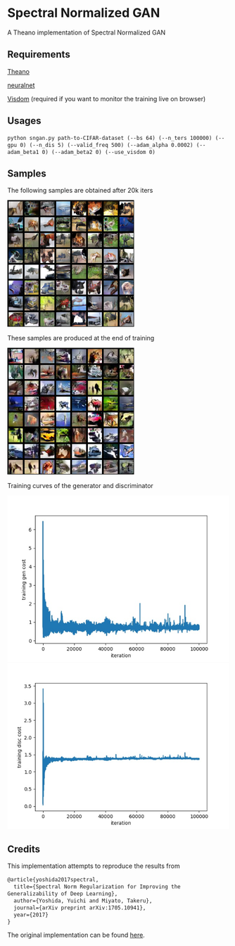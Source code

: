 # Spectral Normalized GAN
A Theano implementation of Spectral Normalized GAN

## Requirements

[Theano](http://deeplearning.net/software/theano/)

[neuralnet](https://github.com/justanhduc/neuralnet)

[Visdom](https://github.com/facebookresearch/visdom) (required if you want to monitor the training live on browser)

## Usages

```
python sngan.py path-to-CIFAR-dataset (--bs 64) (--n_ters 100000) (--gpu 0) (--n_dis 5) (--valid_freq 500) (--adam_alpha 0.0002) (--adam_beta1 0) (--adam_beta2 0) (--use_visdom 0)
```

## Samples

The following samples are obtained after 20k iters

![samples @20k](https://github.com/justanhduc/sngan/blob/master/samples/samples@20k.jpg)

These samples are produced at the end of training

![samples @100k](https://github.com/justanhduc/sngan/blob/master/samples/samples@100k.jpg)

Training curves of the generator and discriminator

![gen cost](https://github.com/justanhduc/sngan/blob/master/stats/training_gen_cost.jpg)
![disc cost](https://github.com/justanhduc/sngan/blob/master/stats/training_disc_cost.jpg)

## Credits

This implementation attempts to reproduce the results from

```
@article{yoshida2017spectral,
  title={Spectral Norm Regularization for Improving the Generalizability of Deep Learning},
  author={Yoshida, Yuichi and Miyato, Takeru},
  journal={arXiv preprint arXiv:1705.10941},
  year={2017}
}
```

The original implementation can be found [here](https://github.com/pfnet-research/chainer-gan-lib).
